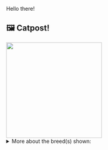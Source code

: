 Hello there!



## 🖼️ Catpost!

<sub>
    <img src="https://cdn2.thecatapi.com/images/XLLAS_R9F.jpg" height="256">
</sub>


<details>
<summary>More about the breed(s) shown:</summary>

Breed: Birman

Description: The Birman is a docile, quiet cat who loves people and will follow them from room to room. Expect the Birman to want to be involved in what you’re doing. He communicates in a soft voice, mainly to remind you that perhaps it’s time for dinner or maybe for a nice cuddle on the sofa. He enjoys being held and will relax in your arms like a furry baby.

Links:
<ul>
  <li>CFA http://cfa.org/Breeds/BreedsAB/Birman.aspx</li>
  <li>Wikipedia https://en.wikipedia.org/wiki/Birman</li>
</ul> 

</details>
